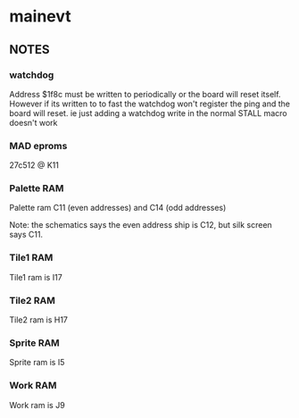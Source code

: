 # mainevt
## NOTES

### watchdog
Address $1f8c must be written to periodically or the board will reset itself.
However if its written to to fast the watchdog won't register the ping and the
board will reset.  ie just adding a watchdog write in the normal STALL macro
doesn't work

### MAD eproms
27c512 @ K11

### Palette RAM
Palette ram C11 (even addresses) and C14 (odd addresses)

Note: the schematics says the even address ship is C12, but silk screen says
C11.

### Tile1 RAM
Tile1 ram is I17

### Tile2 RAM
Tile2 ram is H17

### Sprite RAM
Sprite ram is I5

### Work RAM
Work ram is J9
